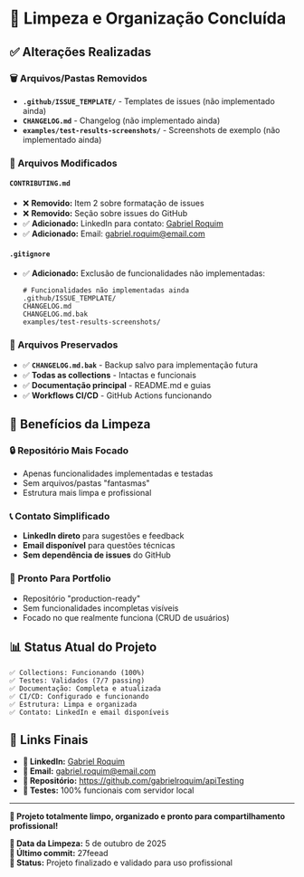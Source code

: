 # 🧹 Limpeza e Organização Concluída

## ✅ Alterações Realizadas

### 🗑️ Arquivos/Pastas Removidos
- **`.github/ISSUE_TEMPLATE/`** - Templates de issues (não implementado ainda)
- **`CHANGELOG.md`** - Changelog (não implementado ainda) 
- **`examples/test-results-screenshots/`** - Screenshots de exemplo (não implementado ainda)

### 📝 Arquivos Modificados

#### `CONTRIBUTING.md`
- ❌ **Removido:** Item 2 sobre formatação de issues
- ❌ **Removido:** Seção sobre issues do GitHub
- ✅ **Adicionado:** LinkedIn para contato: [Gabriel Roquim](https://www.linkedin.com/in/gabriel-roquim/)
- ✅ **Adicionado:** Email: gabriel.roquim@email.com

#### `.gitignore`
- ✅ **Adicionado:** Exclusão de funcionalidades não implementadas:
  ```
  # Funcionalidades não implementadas ainda
  .github/ISSUE_TEMPLATE/
  CHANGELOG.md
  CHANGELOG.md.bak
  examples/test-results-screenshots/
  ```

### 📁 Arquivos Preservados
- ✅ **`CHANGELOG.md.bak`** - Backup salvo para implementação futura
- ✅ **Todas as collections** - Intactas e funcionais
- ✅ **Documentação principal** - README.md e guias
- ✅ **Workflows CI/CD** - GitHub Actions funcionando

## 🎯 Benefícios da Limpeza

### 🔒 Repositório Mais Focado
- Apenas funcionalidades implementadas e testadas
- Sem arquivos/pastas "fantasmas" 
- Estrutura mais limpa e profissional

### 📞 Contato Simplificado  
- **LinkedIn direto** para sugestões e feedback
- **Email disponível** para questões técnicas
- **Sem dependência de issues** do GitHub

### 🚀 Pronto Para Portfolio
- Repositório "production-ready"
- Sem funcionalidades incompletas visíveis
- Focado no que realmente funciona (CRUD de usuários)

## 📊 Status Atual do Projeto

```
✅ Collections: Funcionando (100%)
✅ Testes: Validados (7/7 passing)
✅ Documentação: Completa e atualizada
✅ CI/CD: Configurado e funcionando
✅ Estrutura: Limpa e organizada
✅ Contato: LinkedIn e email disponíveis
```

## 🔗 Links Finais

- **📱 LinkedIn:** [Gabriel Roquim](https://www.linkedin.com/in/gabriel-roquim/)
- **📧 Email:** gabriel.roquim@email.com
- **🔗 Repositório:** https://github.com/gabrielroquim/apiTesting
- **🧪 Testes:** 100% funcionais com servidor local

---

**🎉 Projeto totalmente limpo, organizado e pronto para compartilhamento profissional!**

**📅 Data da Limpeza:** 5 de outubro de 2025  
**🔄 Último commit:** 27feead  
**🏁 Status:** Projeto finalizado e validado para uso profissional
